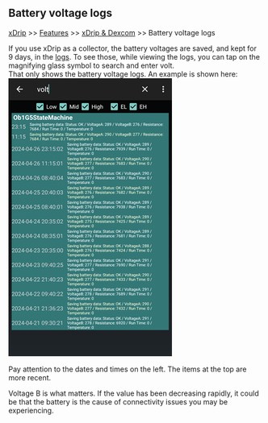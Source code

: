 ## Battery voltage logs  
[xDrip](../../README.md) >> [Features](../Features_page.md) >> [xDrip & Dexcom](../Dexcom_page.md) >> Battery voltage logs  
  
If you use xDrip as a collector, the battery voltages are saved, and kept for 9 days, in the [logs](../Logs.md).  To see those, while viewing the logs, you can tap on the magnifying glass symbol to search and enter volt.  
That only shows the battery voltage logs.  An example is shown here:  
![](./images/BatteryLogs.png)  
  
Pay attention to the dates and times on the left.  The items at the top are more recent.  

Voltage B is what matters.  If the value has been decreasing rapidly, it could be that the battery is the cause of connectivity issues you may be experiencing.   
  
